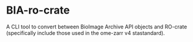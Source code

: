 # BIA-ro-crate
A CLI tool to convert between BioImage Archive API objects and RO-crate (specifically include those used in the ome-zarr v4 stastandard). 
